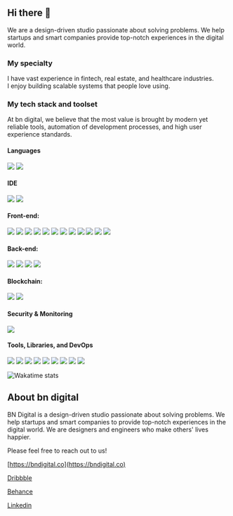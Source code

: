 ## Hi there 👋

We are a design-driven studio passionate about solving problems. We help startups and smart companies provide top-notch experiences in the digital world.

### My specialty

I have vast experience in fintech, real estate, and healthcare industries.  
I enjoy building scalable systems that people love using.

### My tech stack and toolset

At bn digital, we believe that the most value is brought by modern yet reliable tools, automation of development processes, and high user experience standards.

#### Languages

![](https://img.shields.io/badge/JavaScript-Language-informational?style=flat-square&logo=javascript&logoColor=white&color=2bbc8a)
![](https://img.shields.io/badge/TypeScript-Dialect-informational?style=flat-square&logo=typescript&logoColor=white&color=2bbc8a)

#### IDE

![](https://img.shields.io/badge/VS_Code-Editor-informational?style=flat-square&logo=visual-studio-code&logoColor=white&color=2bbc8a)
![](https://img.shields.io/badge/WebStorm-Editor-informational?style=flat-square&logo=webstorm&logoColor=white&color=2bbc8a)

#### Front-end:

![](https://img.shields.io/badge/React-Framework-informational?style=flat-square&logo=react&logoColor=white&color=2bbc8a)
![](https://img.shields.io/badge/Ant_Design-UI_Framework-informational?style=flat-square&logo=ant-design&logoColor=white&color=2bbc8a)
![](https://img.shields.io/badge/LESS-Dialect-informational?style=flat-square&logo=less&logoColor=white&color=2bbc8a)
![](https://img.shields.io/badge/SASS-Dialect-informational?style=flat-square&logo=sass&logoColor=white&color=2bbc8a)
![](https://img.shields.io/badge/Bootstrap-UI_Framework-informational?style=flat-square&logo=bootstrap&logoColor=white&color=2bbc8a)
![](https://img.shields.io/badge/React_Bootstrap-Library-informational?style=flat-square&logo=react&logoColor=white&color=2bbc8a)
![](https://img.shields.io/badge/Redux-State_Management-informational?style=flat-square&logo=redux&logoColor=white&color=2bbc8a)
![](https://img.shields.io/badge/Tailwind_CSS-Styling_Framework-informational?style=flat-square&logo=tailwind-css&logoColor=white&color=2bbc8a)
![](https://img.shields.io/badge/Material_UI-UI_Framework-informational?style=flat-square&logo=material-ui&logoColor=white&color=2bbc8a)
![](https://img.shields.io/badge/Storybook-UI_Toolkit-informational?style=flat-square&logo=storybook&logoColor=white&color=2bbc8a)
![](https://img.shields.io/badge/HTML-Language-informational?style=flat-square&logo=html5&logoColor=white&color=2bbc8a)
![](https://img.shields.io/badge/CSS-Language-informational?style=flat-square&logo=css3&logoColor=white&color=2bbc8a)

#### Back-end:

![](https://img.shields.io/badge/Node.js-Runtime_Environment-informational?style=flat-square&logo=node.js&logoColor=white&color=2bbc8a)
![](https://img.shields.io/badge/Express.js-Server_Framework-informational?style=flat-square&logo=express&logoColor=white&color=2bbc8a)
![](https://img.shields.io/badge/Strapi-CMS-informational?style=flat-square&logo=strapi&logoColor=white&color=2bbc8a)
![](https://img.shields.io/badge/Sanity-CMS-informational?style=flat-square&logo=sanity&logoColor=white&color=2bbc8a)

#### Blockchain:

![](https://img.shields.io/badge/ethers.js-Library-informational?style=flat-square&logo=ethereum&logoColor=white&color=2bbc8a)
![](https://img.shields.io/badge/web3.js-Library-informational?style=flat-square&logo=ethereum&logoColor=white&color=2bbc8a)

#### Security & Monitoring

![](https://img.shields.io/badge/Vault-Secrets_Storage-informational?style=flat-square&logo=vault&logoColor=white&color=2bbc8a)

#### Tools, Libraries, and DevOps

![](https://img.shields.io/badge/Github-Repository-informational?style=flat-square&logo=github&logoColor=white&color=2bbc8a)
![](https://img.shields.io/badge/Github_Actions-CI|CD-informational?style=flat-square&logo=githubactions&logoColor=white&color=2bbc8a)
![](https://img.shields.io/badge/GraphQL-API_Development-informational?style=flat-square&logo=graphql&logoColor=white&color=2bbc8a)
![](https://img.shields.io/badge/Axios-HTTP_Client-informational?style=flat-square&logo=axios&logoColor=white&color=2bbc8a)
![](https://img.shields.io/badge/Webpack-Module_Bundler-informational?style=flat-square&logo=webpack&logoColor=white&color=2bbc8a)
![](https://img.shields.io/badge/Gulp-Task_Runner-informational?style=flat-square&logo=gulp&logoColor=white&color=2bbc8a)
![](https://img.shields.io/badge/Figma-Design_Tool-informational?style=flat-square&logo=figma&logoColor=white&color=2bbc8a)
![](https://img.shields.io/badge/Photoshop-Image_Editing-informational?style=flat-square&logo=adobe-photoshop&logoColor=white&color=2bbc8a)
![](https://img.shields.io/badge/Docker-Container_Platform-informational?style=flat-square&logo=docker&logoColor=white&color=2bbc8a)

![Wakatime stats](https://wakatime.com/share/@bb43d648-836f-4dfb-be67-6bdb6716f76d/a93efbac-cce0-4f38-8092-4de86cef3923.svg)

## About bn digital

BN Digital is a design-driven studio passionate about solving problems. We help startups and smart companies to provide top-notch experiences in the digital world. We are designers and engineers who make others' lives happier.

Please feel free to reach out to us!

[https://bndigital.co](https://bndigital.co)

[Dribbble](https://dribbble.com/bndigital)

[Behance](https://www.behance.net/bn_digital)

[Linkedin](https://www.linkedin.com/company/bndigital-llc)
